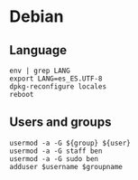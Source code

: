 # Debian

## Language
````
env | grep LANG
export LANG=es_ES.UTF-8
dpkg-reconfigure locales
reboot
````

## Users and groups
````
usermod -a -G ${group} ${user}
usermod -a -G staff ben
usermod -a -G sudo ben
adduser $username $groupname
````

